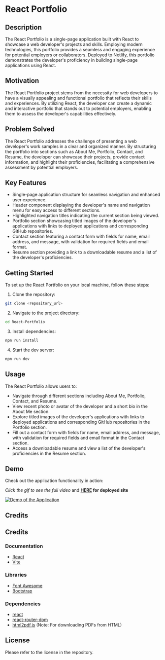 # React Portfolio

## Description

The React Portfolio is a single-page application built with React to showcase a web developer's projects and skills. Employing modern technologies, this portfolio provides a seamless and engaging experience for potential employers or collaborators. Deployed to Netlify, this portfolio demonstrates the developer's proficiency in building single-page applications using React.

## Motivation

The React Portfolio project stems from the necessity for web developers to have a visually appealing and functional portfolio that reflects their skills and experiences. By utilizing React, the developer can create a dynamic and interactive portfolio that stands out to potential employers, enabling them to assess the developer's capabilities effectively.

## Problem Solved

The React Portfolio addresses the challenge of presenting a web developer's work samples in a clear and organized manner. By structuring the portfolio into sections such as About Me, Portfolio, Contact, and Resume, the developer can showcase their projects, provide contact information, and highlight their proficiencies, facilitating a comprehensive assessment by potential employers.

## Key Features

- Single-page application structure for seamless navigation and enhanced user experience.
- Header component displaying the developer's name and navigation menu for easy access to different sections.
- Highlighted navigation titles indicating the current section being viewed.
- Portfolio section showcasing titled images of the developer's applications with links to deployed applications and corresponding GitHub repositories.
- Contact section featuring a contact form with fields for name, email address, and message, with validation for required fields and email format.
- Resume section providing a link to a downloadable resume and a list of the developer's proficiencies.

## Getting Started

To set up the React Portfolio on your local machine, follow these steps:

1. Clone the repository:


```bash
git clone <repository_url>

```

2. Navigate to the project directory:

```bash
cd React-Portfolio

```

3. Install dependencies:

```bash
npm run install

```

4. Start the dev server:

```bash
npm run dev

```

## Usage

The React Portfolio allows users to:
- Navigate through different sections including About Me, Portfolio, Contact, and Resume.
- View recent photo or avatar of the developer and a short bio in the About Me section.
- Explore titled images of the developer's applications with links to deployed applications and corresponding GitHub repositories in the Portfolio section.
- Fill out a contact form with fields for name, email address, and message, with validation for required fields and email format in the Contact section.
- Access a downloadable resume and view a list of the developer's proficiencies in the Resume section.

## Demo

Check out the application functionality in action: 

*Click the gif to see the full video* and **[HERE](https://kevinpierce.netlify.app/) for deployed site**

[![Demo of the Application](images/demo.gif)](https://drive.google.com/file/d/1bzFhYuLtHDB7pou7tesexgeY8lQIZFbw/view)


## Credits

## Credits

### Documentation

- [React](https://reactjs.org/)
- [Vite](https://vitejs.dev/)

### Libraries

- [Font Awesome](https://fontawesome.com/)
- [Bootstrap](https://getbootstrap.com/)

### Dependencies

- [react](https://www.npmjs.com/package/react)
- [react-router-dom](https://www.npmjs.com/package/react-router-dom)
- [html2pdf.js](https://www.npmjs.com/package/html2pdf.js) (Note: For downloading PDFs from HTML)


## License

Please refer to the license in the repository.